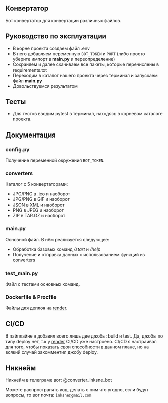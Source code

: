 ## Конвертатор

Бот конвертатор для конвертации различных файлов.

## Руководство по эксплуатации

- В корне проекта создаем файл .env
- В него добавляем переменную ```BOT_TOKEN``` и ```PORT```
(либо просто уберите импорт в **main.py** и переопределение)
- Сохраняем и далее скачиваем все пакеты, которые перечислены в requirements.txt
- Переходим в каталог нашего проекта через терминал и запускаем файл **main.py**
- Довольствуемся результатом

## Тесты

- Для тестов вводим pytest в терминал, находясь в корневом каталоге проекта.

## Документация

### config.py

Получение переменной окружения ```BOT_TOKEN```.

### converters

Каталог с 5 конвертаторами:

- JPG/PNG в .ico и наоборот
- JPG/PNG в GIF и наоборот
- JSON в XML и наоборот
- PNG в JPEG и наоборот
- ZIP в TAR.GZ и наоборот

### main.py

Основной файл. В нём реализуется следующее:

- Обработка базовых команд */start* и */help*
- Получение и отправка данных с использованием функций из converters


### test_main.py

Файл с тестами основных команд.

### Dockerfile & Procfile

Файлы для деплоя на [render](https://render.com/).

## CI/CD

В пайплайне я добавил всего лишь две джобы: build и test.
Да, джобы по типу deploy нет, т.к у [render](https://render.com/) CI/CD уже настроено.
CI/CD я настраивал для того, чтобы показать свои способности в данном плане, но на всякий случай закомментил джобу deploy.


## Никнейм

Никнейм в телеграме вот: @converter_inksne_bot

Можете распространять код, делать с ним что угодно, если будут вопросы, то вот почта:
```inksne@gmail.com```
